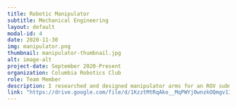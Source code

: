 ```yaml
---
title: Robotic Manipulator
subtitle: Mechanical Engineering
layout: default
modal-id: 4
date: 2020-11-30
img: manipulator.png
thumbnail: manipulator-thumbnail.jpg
alt: image-alt
project-date: September 2020-Present
organization: Columbia Robotics Club
role: Team Member
description: I researched and designed manipulator arms for an ROV submersible using SolidWorks to optimize grasp stability and minimize actuator size and complexity.
link: "https://drive.google.com/file/d/1KzztMtRqAko__MqPWYj0wnzkOQmgv1I2/view?usp=sharing"
---
```

